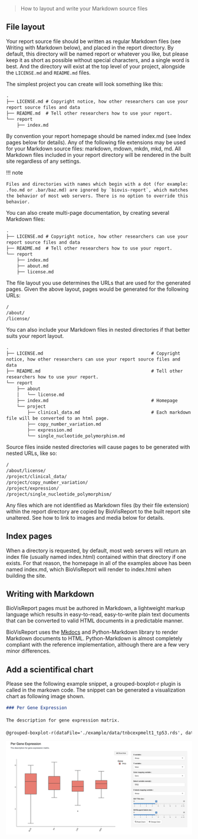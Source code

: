 > How to layout and write your Markdown source files

## File layout
Your report source file should be written as regular Markdown files (see Writing with Markdown below), and placed in the report directory. By default, this directory will be named report or whatever you like, but please keep it as short as possible without special characters, and a single word is best. And the directory will exist at the top level of your project, alongside the `LICENSE.md` and `README.md` files.

The simplest project you can create will look something like this:

```
.
├── LICENSE.md # Copyright notice, how other researchers can use your report source files and data
├── README.md  # Tell other researchers how to use your report.
└── report
    ├── index.md
```

By convention your report homepage should be named index.md (see Index pages below for details). Any of the following file extensions may be used for your Markdown source files: markdown, mdown, mkdn, mkd, md. All Markdown files included in your report directory will be rendered in the built site regardless of any settings.

!!! note

    Files and directories with names which begin with a dot (for example: .foo.md or .bar/baz.md) are ignored by `biovis-report`, which matches the behavior of most web servers. There is no option to override this behavior.

You can also create multi-page documentation, by creating several Markdown files:

```
.
├── LICENSE.md # Copyright notice, how other researchers can use your report source files and data
├── README.md  # Tell other researchers how to use your report.
└── report
    ├── index.md
    ├── about.md
    ├── license.md
```

The file layout you use determines the URLs that are used for the generated pages. Given the above layout, pages would be generated for the following URLs:

```
/
/about/
/license/
```

You can also include your Markdown files in nested directories if that better suits your report layout.

```
.
├── LICENSE.md                                         # Copyright notice, how other researchers can use your report source files and data
├── README.md                                          # Tell other researchers how to use your report.
└── report
    ├── about
    │   └── license.md
    ├── index.md                                       # Homepage
    └── project  
        ├── clinical_data.md                           # Each markdown file will be converted to an html page.
        ├── copy_number_variation.md
        ├── expression.md
        └── single_nucleotide_polymorphism.md     
```

Source files inside nested directories will cause pages to be generated with nested URLs, like so:

```
/
/about/license/
/project/clinical_data/
/project/copy_number_variation/
/project/expression/
/project/single_nucleotide_polymorphism/
```

Any files which are not identified as Markdown files (by their file extension) within the report directory are copied by BioVisReport to the built report site unaltered. See how to link to images and media below for details.

## Index pages

When a directory is requested, by default, most web servers will return an index file (usually named index.html) contained within that directory if one exists. For that reason, the homepage in all of the examples above has been named index.md, which BioVisReport will render to index.html when building the site.

## Writing with Markdown
BioVisReport pages must be authored in Markdown, a lightweight markup language which results in easy-to-read, easy-to-write plain text documents that can be converted to valid HTML documents in a predictable manner.

BioVisReport uses the [Mkdocs](https://www.mkdocs.org/) and Python-Markdown library to render Markdown documents to HTML. Python-Markdown is almost completely compliant with the reference implementation, although there are a few very minor differences.

## Add a scientifical chart

Please see the following example snippet, a grouped-boxplot-r plugin is called in the markown code. The snippet can be generated a visualization chart as following image shown.

```markdown
### Per Gene Expression

The description for gene expression matrix.

@grouped-boxplot-r(dataFile='./example/data/tnbcexpmelt1_tp53.rds', dataType='rds',xAxis='Group', yAxis='Value')

```

![Grouped Boxplot Example](/assets/images/grouped-boxplot-r-example.png)